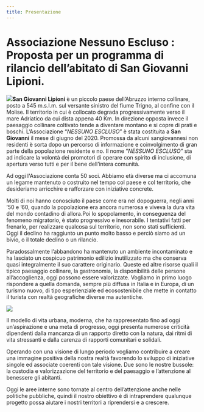 ```yaml
---
title: Presentazione
---
```


# Associazione Nessuno Escluso : Proposta per un programma di rilancio dell’abitato di San Giovanni Lipioni.

<img class="float-left mr-4 img-fluid" style="max-width: 40%;" src="/jpg/sangiovannilipioni-04.jpg"/>**San Giovanni Lipioni** è un piccolo paese dell’Abruzzo interno collinare, posto a 545 m.s.l.m. sul versante sinistro del fiume Trigno, al confine con il Molise. Il territorio in cui è collocato degrada progressivamente verso il mare Adriatico da cui dista appena 40 Km. In direzione opposta invece il paesaggio collinare coltivato tende a diventare montano e si copre di prati e boschi. L’Associazione “_NESSUNO ESCLUSO_” è stata costituita a **San Giovanni** il mese di giugno del 2020. Promossa da alcuni sangiovannesi non residenti è sorta dopo un percorso di informazione e coinvolgimento di gran parte della popolazione residente e no. Il nome “_NESSUNO ESCLUSO_” sta ad indicare la volontà dei promotori di operare con spirito di inclusione, di apertura verso tutti e per il bene dell’intera comunità.

Ad oggi l'Associazione conta 50 soci. Abbiamo età diverse ma ci accomuna un legame mantenuto o costruito nel tempo col paese e col territorio, che desideriamo arricchire e rafforzare con iniziative concrete.

Molti di noi hanno conosciuto il paese come era nel dopoguerra, negli anni ’50 e ’60, quando la popolazione era ancora numerosa e viveva la dura vita del mondo contadino di allora.Poi lo spopolamento, in conseguenza del fenomeno migratorio, è stato progressivo e inesorabile. I tentativi fatti per frenarlo, per realizzare qualcosa sul territorio, non sono stati sufficienti. Oggi il declino ha raggiunto un punto molto basso e perciò siamo ad un bivio, o il totale declino o un rilancio.

Paradossalmente l’abbandono ha mantenuto un ambiente incontaminato e ha lasciato un cospicuo patrimonio edilizio inutilizzato ma che conserva quasi integralmente il suo carattere originario. Queste ed altre risorse quali il tipico paesaggio collinare, la gastronomia, la disponibilità delle persone all’accoglienza, oggi possono essere valorizzate. Vogliamo in primo luogo rispondere a quella domanda, sempre più diffusa in Italia e in Europa, di un turismo nuovo, di tipo esperienziale ed ecosostenibile che mette in contatto il turista con realtà geografiche diverse ma autentiche.

<img class="float-right ml-4 img-fluid" style="max-width: 25%;" src="/svg/Logo_qr_code.svg"/>

Il modello di vita urbana, moderna, che ha rappresentato fino ad oggi un’aspirazione e una meta di progresso, oggi presenta numerose criticità dipendenti dalla mancanza di un rapporto diretto con la natura, dai ritmi di vita stressanti e dalla carenza di rapporti comunitari e solidali.

Operando con una visione di lungo periodo vogliamo contribuire a creare una immagine positiva della nostra realtà favorendo lo sviluppo di iniziative singole ed associate coerenti con tale visione. Due sono le nostre bussole: la custodia e valorizzazione del territorio e del paesaggio e l’attenzione al benessere gli abitanti.

Oggi le aree interne sono tornate al centro dell’attenzione anche nelle politiche pubbliche, quindi il nostro obiettivo è di intraprendere qualunque progetto possa aiutare i nostri territori a riprendersi e a crescere.
